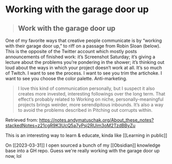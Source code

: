 # Working with the garage door up
>##  Work with the garage door up
One of my favorite ways that creative people communicate is by “working with their garage door up,” to riff on a passage from Robin Sloan (below). This is the opposite of the Twitter account which mostly posts announcements of finished work: it’s Screenshot Saturday; it’s giving a lecture about the problems you’re pondering in the shower; it’s thinking out loud about the ways in which your project doesn’t work at all. It’s so much of Twitch. I want to see the process. I want to see you trim the artichoke. I want to see you choose the color palette. Anti-marketing.
> 
>I love this kind of communication personally, but I suspect it also creates more invested, interesting followings over the long term. That effect’s probably related to Working on niche, personally-meaningful projects brings weirder, more serendipitous inbounds. It’s also a way to avoid the problems described in Pitching out corrupts within.

Retrieved from: https://notes.andymatuschak.org/About_these_notes?stackedNotes=z21cgR9K3UcQ5a7yPsj2RUim3oM2TzdBByZu

This is an interesting way to learn & educate, kinda like [[Learning in public]]

On [[2023-03-31]] I open sourced a bunch of my [[Obsidian]] knowledge base into a GH repo. Guess we're really working with the garage door up now, lol
